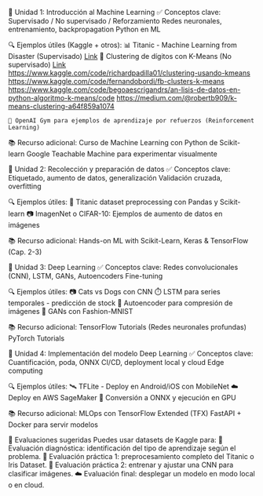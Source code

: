 🔹 Unidad 1: Introducción al Machine Learning
✅ Conceptos clave:
    Supervisado / No supervisado / Reforzamiento
    Redes neuronales, entrenamiento, backpropagation
    Python en ML

🔍 Ejemplos útiles (Kaggle + otros):
    📊 Titanic - Machine Learning from Disaster (Supervisado) [Link](https://www.kaggle.com/competitions/titanic)
    🎨 Clustering de dígitos con K-Means (No supervisado) [Link]()
        https://www.kaggle.com/code/richardpadilla01/clustering-usando-kmeans
        https://www.kaggle.com/code/fernandobordi/fb-clusters-k-means
        https://www.kaggle.com/code/begoaescrigandrs/an-lisis-de-datos-en-python-algoritmo-k-means/code
        https://medium.com/@robertb909/k-means-clustering-a64f859a1074

    🧠 OpenAI Gym para ejemplos de aprendizaje por refuerzos (Reinforcement Learning)

📚 Recurso adicional:
    Curso de Machine Learning con Python de Scikit-learn
    Google Teachable Machine para experimentar visualmente

🔹 Unidad 2: Recolección y preparación de datos
✅ Conceptos clave:
    Etiquetado, aumento de datos, generalización
    Validación cruzada, overfitting

🔍 Ejemplos útiles:
    🧼 Titanic dataset preprocessing con Pandas y Scikit-learn
    📷 ImagenNet o CIFAR-10: Ejemplos de aumento de datos en imágenes

📚 Recurso adicional:
    Hands-on ML with Scikit-Learn, Keras & TensorFlow (Cap. 2-3)

🔹 Unidad 3: Deep Learning
✅ Conceptos clave:
    Redes convolucionales (CNN), LSTM, GANs, Autoencoders
    Fine-tuning

🔍 Ejemplos útiles:
    📷 Cats vs Dogs con CNN
    ⏱️ LSTM para series temporales - predicción de stock
    🧬 Autoencoder para compresión de imágenes
    🎨 GANs con Fashion-MNIST

📚 Recurso adicional:
    TensorFlow Tutorials (Redes neuronales profundas)
    PyTorch Tutorials

🔹 Unidad 4: Implementación del modelo Deep Learning
✅ Conceptos clave:
    Cuantificación, poda, ONNX
    CI/CD, deployment local y cloud
    Edge computing

🔍 Ejemplos útiles:
    🛰️ TFLite - Deploy en Android/iOS con MobileNet
    ☁️ Deploy en AWS SageMaker
    🧊 Conversión a ONNX y ejecución en GPU

📚 Recurso adicional:
    MLOps con TensorFlow Extended (TFX)
    FastAPI + Docker para servir modelos

📌 Evaluaciones sugeridas
Puedes usar datasets de Kaggle para:
    📑 Evaluación diagnóstica: identificación del tipo de aprendizaje según el problema.
    🔧 Evaluación práctica 1: preprocesamiento completo del Titanic o Iris Dataset.
    🧠 Evaluación práctica 2: entrenar y ajustar una CNN para clasificar imágenes.
    ☁️ Evaluación final: desplegar un modelo en modo local o en cloud.